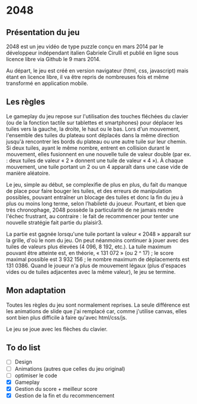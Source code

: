 # 2048

## Présentation du jeu
2048 est un jeu vidéo de type puzzle conçu en mars 2014 par le développeur indépendant italien Gabriele Cirulli et publié en ligne sous licence libre via Github le 9 mars 2014.

Au départ, le jeu est créé en version navigateur (html, css, javascript) mais étant en licence libre, il va être repris de nombreuses fois et même transformé en application mobile.

## Les règles

Le gameplay du jeu repose sur l'utilisation des touches fléchées du clavier (ou de la fonction tactile sur tablettes et smartphones) pour déplacer les tuiles vers la gauche, la droite, le haut ou le bas. Lors d'un mouvement, l'ensemble des tuiles du plateau sont déplacés dans la même direction jusqu'à rencontrer les bords du plateau ou une autre tuile sur leur chemin. Si deux tuiles, ayant le même nombre, entrent en collision durant le mouvement, elles fusionnent en une nouvelle tuile de valeur double (par ex. : deux tuiles de valeur « 2 » donnent une tuile de valeur « 4 »). À chaque mouvement, une tuile portant un 2 ou un 4 apparaît dans une case vide de manière aléatoire.

Le jeu, simple au début, se complexifie de plus en plus, du fait du manque de place pour faire bouger les tuiles, et des erreurs de manipulation possibles, pouvant entraîner un blocage des tuiles et donc la fin du jeu à plus ou moins long terme, selon l’habileté du joueur. Pourtant, et bien que très chronophage, 2048 possède la particularité de ne jamais rendre l'échec frustrant, au contraire : le fait de recommencer pour tenter une nouvelle stratégie fait partie du plaisir3.

La partie est gagnée lorsqu'une tuile portant la valeur « 2048 » apparaît sur la grille, d'où le nom du jeu. On peut néanmoins continuer à jouer avec des tuiles de valeurs plus élevées (4 096, 8 192, etc.). La tuile maximum pouvant être atteinte est, en théorie, « 131 072 » (ou 2 ^ 17) ; le score maximal possible est 3 932 156 ; le nombre maximum de déplacements est 131 0386. Quand le joueur n'a plus de mouvement légaux (plus d'espaces vides ou de tuiles adjacentes avec la même valeur), le jeu se termine.

## Mon adaptation
Toutes les règles du jeu sont normalement reprises. La seule différence est les animations de slide que j'ai remplacé car, comme j'utilise canvas, elles sont bien plus difficile à faire qu'avec html/css/js.

Le jeu se joue avec les flèches du clavier.

## To do list
- [ ] Design
- [ ] Animations (autres que celles du jeu original)
- [ ] optimiser le code
- [X] Gameplay
- [X] Gestion du score + meilleur score
- [X] Gestion de la fin et du recommencement
